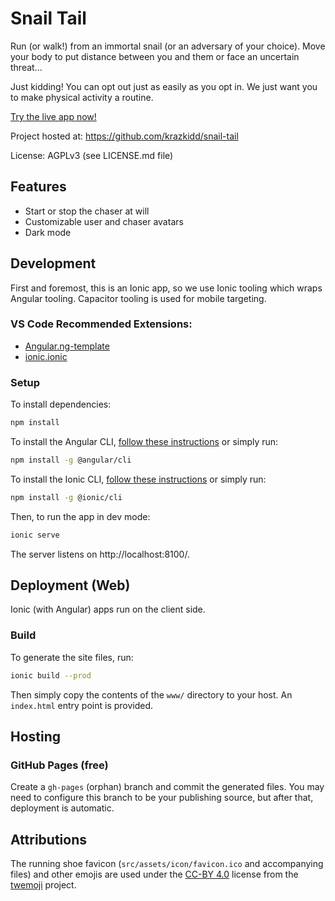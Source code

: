 # Snail Tail

Run (or walk!) from an immortal snail (or an adversary of your choice). Move your body to put distance between you and them or face an uncertain threat...

Just kidding! You can opt out just as easily as you opt in. We just want you to make physical activity a routine.

[Try the live app now!](https://krazkidd.github.io/snail-tail/)

Project hosted at: https://github.com/krazkidd/snail-tail

License: AGPLv3 (see LICENSE.md file)

## Features

* Start or stop the chaser at will
* Customizable user and chaser avatars
* Dark mode

## Development

First and foremost, this is an Ionic app, so we use Ionic tooling which wraps Angular tooling. Capacitor tooling is used for mobile targeting.

### VS Code Recommended Extensions:

- [Angular.ng-template](https://marketplace.visualstudio.com/items?itemName=Angular.ng-template)
- [ionic.ionic](https://marketplace.visualstudio.com/items?itemName=ionic.ionic)

### Setup

To install dependencies:

```bash
npm install
```

To install the Angular CLI, [follow these instructions](https://angular.io/guide/setup-local#install-the-angular-cli) or simply run:

```bash
npm install -g @angular/cli
```

To install the Ionic CLI, [follow these instructions](https://ionicframework.com/docs/cli#installation) or simply run:

```bash
npm install -g @ionic/cli
```

Then, to run the app in dev mode:

```bash
ionic serve
```

The server listens on http://localhost:8100/.

## Deployment (Web)

Ionic (with Angular) apps run on the client side.

### Build

To generate the site files, run:

```bash
ionic build --prod
```

Then simply copy the contents of the `www/` directory to your host. An `index.html` entry point is provided.

## Hosting

### GitHub Pages (free)

Create a `gh-pages` (orphan) branch and commit the generated files. You may need to configure this branch to be your publishing source, but after that, deployment is automatic.

## Attributions

The running shoe favicon (`src/assets/icon/favicon.ico` and accompanying files) and other emojis are used under the [CC-BY 4.0](https://creativecommons.org/licenses/by/4.0/) license from the [twemoji](https://github.com/twitter/twemoji) project.
